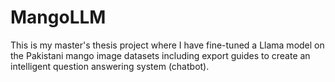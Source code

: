 # MangoLLM
This is my master's thesis project where I have fine-tuned a Llama model on the Pakistani mango image datasets including export guides to create an intelligent question answering system (chatbot).
